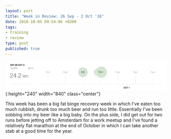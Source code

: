 ```yaml
---
layout: post
title: "Week in Review: 26 Sep - 2 Oct '16"
date: 2016-10-05 09:54:06 +0200
tags:
- training
- review
type: post
published: true
---
```


![Week in Review: 26 Sep - 2 Oct '16](/assets/week-in-review-26Sep-2Oct16.png){:height="240" width="840" class="center"}

This week has been a big fat binge recovery week in which I've eaten too much rubbish, drunk too much beer and run too little. Essentially I've been sobbing into my beer like a big baby.  On the plus side, I did get out for two runs before jetting off to Amsterdam for a work meetup and I've found a relatively flat marathon at the end of October in which I can take another stab at a good time for the year.
